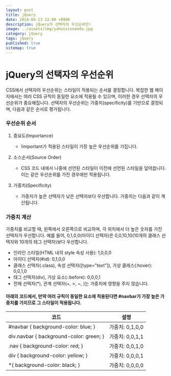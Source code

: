 ```yaml
---
layout: post
title: jQuery
date: 2024-04-13 12:00 +0900
description: jQuery의 선택자의 우선순위만!
image: ../assets/img/yahossinnanda.jpg
category: jQuery
tags: jQuery
published: true
sitemap: true
---
```


# jQuery의 선택자의 우선순위
CSS에서 선택자의 우선순위는 스타일이 적용되는 순서를 결정합니다. 복잡한 웹 페이지에서는 여러 CSS 규칙이 동일한 요소에 적용될 수 있으며, 이러한 경우 선택자의 우선순위가 중요해집니다. 선택자의 우선순위는 가중치(specificity)를 기반으로 결정되며, 다음과 같은 순서로 평가됩니다. <br/>

### 우선순위 순서<br/>
1. 중요도(Importance)<br/>

    * !important가 적용된 스타일이 가장 높은 우선순위를 가집니다.<br/>

2. 소스순서(Source Order)<br/>
    * CSS 코드 내에서 나중에 선언된 스타일이 이전에 선언된 스타일을 덮어씁니다. 이는 같은 우선순위를 가진 경우에만 적용됩니다.<br/>

3. 가중치(Specificity)<br/>
    * 가중치가 높은 선택자가 낮은 선택자보다 우선합니다. 가중치는 다음과 같이 계산됩니다.<br/>

### 가중치 계산<br/>
가중치를 비교할 때, 왼쪽에서 오른쪽으로 비교하며, 각 위치에서 더 높은 숫자를 가진 선택자가 우선합니다. 예를 들어, 0,1,0,0(아이디 선택자)은 0,0,10,10(10개의 클래스 선택자와 10개의 태그 선택자)보다 우선합니다.<br/>

* 인라인 스타일(HTML 내의 style 속성 사용): 1,0,0,0<br/>
* 아이디 선택자(#id): 0,1,0,0<br/>
* 클래스 선택자(.class), 속성 선택자([type="text"]), 가상 클래스(:hover): 0,0,1,0<br/>
* 태그 선택자(div), 가상 요소(::before): 0,0,0,1<br/>
* 전체 선택자(*), 관계 선택자(+, >, ~,  )는 가중치에 영향을 주지 않습니다.<br/>

#### 아래의 코드에서, 만약 여러 규칙이 동일한 요소에 적용된다면 #navbar가 가장 높은 가중치를 가지므로 그 스타일이 적용됩니다.


|코드|설명|
|---|---|
|#navbar { background-color: blue; }|가중치: 0,1,0,0|
|div.navbar { background-color: green; }|가중치: 0,0,1,1|
|.nav { background-color: red; }|가중치: 0,0,1,0|
|div { background-color: yellow; }|가중치: 0,0,0,1|
|*{ background-color: black; }|가중치: 0,0,0,0 |

